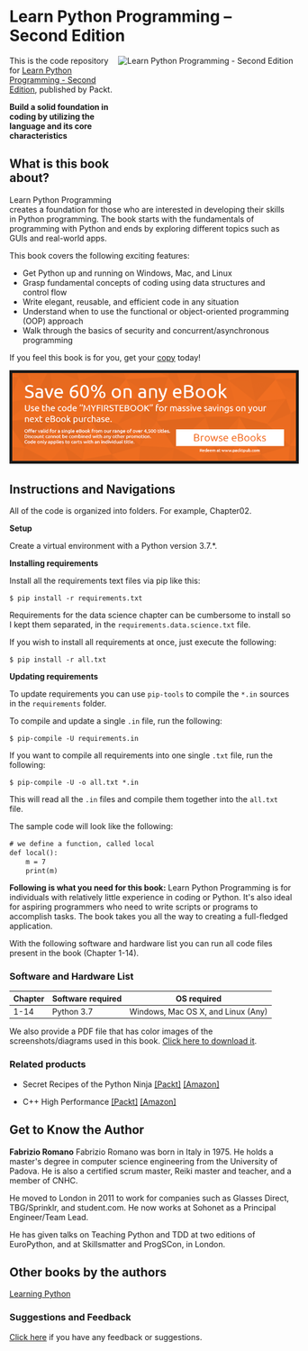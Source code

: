 # Learn Python Programming – Second Edition

<a href="https://www.packtpub.com/application-development/learn-python-programming-second-edition?utm_source=github&utm_medium=repository&utm_campaign=9781788996662 "><img src="https://d1ldz4te4covpm.cloudfront.net/sites/default/files/imagecache/ppv4_main_book_cover/B10074_New1cover.png" alt="Learn Python Programming - Second Edition" height="256px" align="right"></a>

This is the code repository for [Learn Python Programming - Second Edition](https://www.packtpub.com/application-development/learn-python-programming-second-edition?utm_source=github&utm_medium=repository&utm_campaign=9781788996662), published by Packt.

**Build a solid foundation in coding by utilizing the language and its core characteristics**

## What is this book about?
Learn Python Programming creates a foundation for those who are interested in developing their skills in Python programming. The book starts with the fundamentals of programming with Python and ends by exploring different topics such as GUIs and real-world apps.

This book covers the following exciting features:
* Get Python up and running on Windows, Mac, and Linux 
* Grasp fundamental concepts of coding using data structures and control flow 
* Write elegant, reusable, and efficient code in any situation 
* Understand when to use the functional or object-oriented programming (OOP) approach 
* Walk through the basics of security and concurrent/asynchronous programming 

If you feel this book is for you, get your [copy](https://www.amazon.com/dp/1788996666) today!

<a href="https://www.packtpub.com/?utm_source=github&utm_medium=banner&utm_campaign=GitHubBanner"><img src="https://raw.githubusercontent.com/PacktPublishing/GitHub/master/GitHub.png" 
alt="https://www.packtpub.com/" border="5" /></a>

## Instructions and Navigations
All of the code is organized into folders. For example, Chapter02.

**Setup**


Create a virtual environment with a Python version 3.7.*.


**Installing requirements**

Install all the requirements text files via pip like this:

    $ pip install -r requirements.txt

Requirements for the data science chapter can be cumbersome to install
so I kept them separated, in the `requirements.data.science.txt` file.

If you wish to install all requirements at once, just execute the following:

    $ pip install -r all.txt


**Updating requirements**

To update requirements you can use `pip-tools` to compile the `*.in`
sources in the `requirements` folder.

To compile and update a single `.in` file, run the following:

    $ pip-compile -U requirements.in

If you want to compile all requirements into one single `.txt` file,
run the following:

    $ pip-compile -U -o all.txt *.in

This will read all the `.in` files and compile them together into the
`all.txt` file.

The sample code will look like the following:
```
# we define a function, called local
def local():
    m = 7
    print(m)
```

**Following is what you need for this book:**
Learn Python Programming is for individuals with relatively little experience in coding or Python. It's also ideal for aspiring programmers who need to write scripts or programs to accomplish tasks. The book takes you all the way to creating a full-fledged application.

With the following software and hardware list you can run all code files present in the book (Chapter 1-14).
### Software and Hardware List
| Chapter  | Software required                   | OS required                        |
| -------- | ------------------------------------| -----------------------------------|
| 1-14        | Python 3.7                     | Windows, Mac OS X, and Linux (Any) |

We also provide a PDF file that has color images of the screenshots/diagrams used in this book. [Click here to download it]().

### Related products
* Secret Recipes of the Python Ninja [[Packt]](https://www.packtpub.com/application-development/secret-recipes-python-ninja?utm_source=github&utm_medium=repository&utm_campaign=9781788294874) [[Amazon]](https://www.amazon.com/dp/1788294874)

* C++ High Performance [[Packt]](https://www.packtpub.com/application-development/python-programming-blueprints?utm_source=github&utm_medium=repository&utm_campaign=9781787120952) [[Amazon]](https://www.amazon.com/dp/1786468166)

## Get to Know the Author
**Fabrizio Romano**
Fabrizio Romano was born in Italy in 1975. He holds a master's degree in computer science engineering from the University of Padova. He is also a certified scrum master, Reiki master and teacher, and a member of CNHC.

He moved to London in 2011 to work for companies such as Glasses Direct, TBG/Sprinklr, and student.com. He now works at Sohonet as a Principal Engineer/Team Lead.

He has given talks on Teaching Python and TDD at two editions of EuroPython, and at Skillsmatter and ProgSCon, in London.

## Other books by the authors
[ Learning Python](https://www.packtpub.com/application-development/learning-python?utm_source=github&utm_medium=repository&utm_campaign=9781783551712 )

### Suggestions and Feedback
[Click here](https://docs.google.com/forms/d/e/1FAIpQLSdy7dATC6QmEL81FIUuymZ0Wy9vH1jHkvpY57OiMeKGqib_Ow/viewform) if you have any feedback or suggestions.
